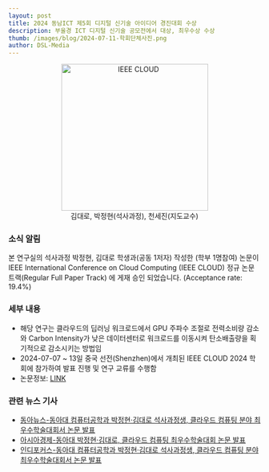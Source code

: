 ```yaml
---
layout: post 
title: 2024 동남ICT 제5회 디지털 신기술 아이디어 경진대회 수상
description: 부울경 ICT 디지털 신기술 공모전에서 대상, 최우수상 수상
thumb: /images/blog/2024-07-11-학회단체사진.png
author: DSL-Media
---
```


<div  align='center'>
<figure> 
    <img src="{{ page.thumb }}" alt="IEEE CLOUD" style="width:293px; height:293px;">
    <figcaption align='center'> 김대로, 박정현(석사과정), 천세진(지도교수)</figcaption>
</figure>
</div>

### 소식 알림

본 연구실의 석사과정 박정현, 김대로 학생과(공동 1저자) 작성한 (학부 1명참여) 논문이 IEEE International Conference on Cloud Computing (IEEE CLOUD) 정규 논문 트랙(Regular Full Paper Track) 에 게재 승인 되었습니다.  (Acceptance rate: 19.4%)

### 세부 내용

- 해당 연구는 클라우드의 딥러닝 워크로드에서 GPU 주파수 조절로 전력소비량 감소와 Carbon Intensity가 낮은 데이터센터로 워크로드를 이동시켜 탄소배출량을 획기적으로 감소시키는 방법임
- 2024-07-07 ~ 13일 중국 선전(Shenzhen)에서 개최된 IEEE CLOUD 2024 학회에 참가하여 발표 진행 및 연구 교류를 수행함
- 논문정보: [LINK](https://www.datasciencelabs.org/papers/cloud2024-carbon-aware/)

### 관련 뉴스 기사

- [동아뉴스-동아대 컴퓨터공학과 박정현·김대로 석사과정생, 클라우드 컴퓨팅 분야 최우수학술대회서 논문 발표](https://www.donga.ac.kr/kor/CMS/Board/Board.do?mCode=MN044&mode=view&mgr_seq=54&board_seq=8369492)
- [아시아경제-동아대 박정현·김대로, 클라우드 컴퓨팅 최우수학술대회 논문 발표](https://m.news.nate.com/view/20240812n18616?mid=m03&list=recent&cpcd=)
- [인디포커스-동아대 컴퓨터공학과 박정현·김대로 석사과정생, 클라우드 컴퓨팅 분야 최우수학술대회서 논문 발표](https://www.indifocus.kr/59259)
